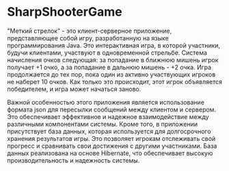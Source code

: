 # SharpShooterGame
"Меткий стрелок" - это клиент-серверное приложение, представляющее собой игру, разработанную на языке программирования Java. Это интерактивная игра, в которой участники, будучи клиентами, участвуют в одновременной стрельбе. Система начисления очков следующая: за попадание в ближнюю мишень игрок получает +1 очко, а за попадание в дальнюю мишень - +2 очка. Игра продолжается до тех пор, пока один из активно участвующих игроков не наберет 10 очков. Как только это происходит, этот игрок объявляется победителем, и игра может начаться заново. 

Важной особенностью этого приложения является использование формата json для пересылки сообщений между клиентом и сервером. Это обеспечивает эффективное и надежное взаимодействие между различными компонентами системы. Кроме того, в приложении присутствует база данных, которая используется для долгосрочного хранения результатов игры. Это позволяет игрокам отслеживать свой прогресс и сравнивать свои достижения с другими участниками. База данных реализована на основе Hibernate, что обеспечивает высокую производительность и надежность системы. 
